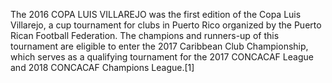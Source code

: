 The 2016 COPA LUIS VILLAREJO was the first edition of the Copa Luis Villarejo, a cup tournament for clubs in Puerto Rico organized by the Puerto Rican Football Federation. The champions and runners-up of this tournament are eligible to enter the 2017 Caribbean Club Championship, which serves as a qualifying tournament for the 2017 CONCACAF League and 2018 CONCACAF Champions League.[1]
